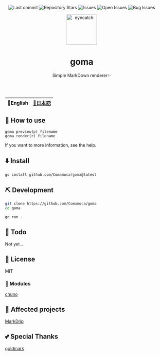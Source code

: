 <div align="center">

![Last commit](https://img.shields.io/github/last-commit/Comamoca/goma?style=flat-square)
![Repository Stars](https://img.shields.io/github/stars/Comamoca/goma?style=flat-square)
![Issues](https://img.shields.io/github/issues/Comamoca/goma?style=flat-square)
![Open Issues](https://img.shields.io/github/issues-raw/Comamoca/goma?style=flat-square)
![Bug Issues](https://img.shields.io/github/issues/Comamoca/goma/bug?style=flat-square)

<img src="https://emoji2svg.deno.dev/api/🦊" alt="eyecatch" height="100">

# goma

Simple MarkDown renderer✨

<br>
<br>

</div>

<table>
  <thead>
    <tr>
      <th style="text-align:center">🍔English</th>
      <th style="text-align:center"><a href="README.ja.md">🍡日本語</a></th>
    </tr>
  </thead>
</table>

<div align="center">

</div>

## 🚀 How to use

```
goma preview(p) filename
goma render(r) filename
```

If you want to more information, see the help.

## ⬇️ Install

`go install github.com/Comamoca/goma@latest`

## ⛏️ Development

```sh
git clone https://github.com/Comamoca/goma
cd goma

go run .
```

## 📝 Todo

Not yet...

## 📜 License

MIT

### 🧩 Modules

[chuno](http://github.com/Comamoca/chuno)

## 👏 Affected projects

[MarkDrip](https://github.com/Comamoca/markdrip)

## 💕 Special Thanks

[goldmark](https://github.com/yuin/goldmark)
